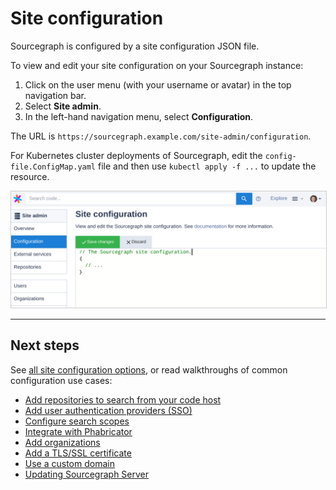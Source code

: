 # Site configuration

Sourcegraph is configured by a site configuration JSON file.

To view and edit your site configuration on your Sourcegraph instance:

1.  Click on the user menu (with your username or avatar) in the top navigation bar.
1.  Select **Site admin**.
1.  In the left-hand navigation menu, select **Configuration**.

The URL is `https://sourcegraph.example.com/site-admin/configuration`.

For Kubernetes cluster deployments of Sourcegraph, edit the `config-file.ConfigMap.yaml` file and then use `kubectl apply -f ...` to update the resource.

<img src="img/site_config.png" style="border:solid 1px #ccc"/>

---

## Next steps

See [all site configuration options](all.md), or read walkthroughs of common configuration use cases:

- [Add repositories to search from your code host](../repo/add.md)
- [Add user authentication providers (SSO)](../auth/index.md)
- [Configure search scopes](../../user/search/scopes.md)
- [Integrate with Phabricator](../../integration/phabricator.md)
- [Add organizations](../../user/organizations.md)
- [Add a TLS/SSL certificate](../tls_ssl.md)
- [Use a custom domain](../url.md)
- [Updating Sourcegraph Server](../updates.md)
